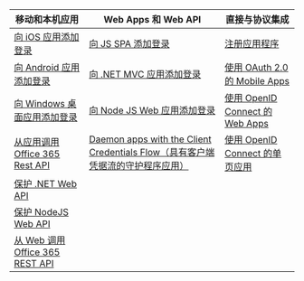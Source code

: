 | 移动和本机应用 | Web Apps 和 Web API | 直接与协议集成 |
| --- | --- | --- |
| [向 iOS 应用添加登录](../articles/active-directory/develop/active-directory-v2-devquickstarts-ios.md) |[向 JS SPA 添加登录](https://github.com/Azure-Samples/active-directory-javascript-graphapi-web-v2) |[注册应用程序](../articles/active-directory/develop/active-directory-v2-app-registration.md) |
| [向 Android 应用添加登录](../articles/active-directory/develop/active-directory-v2-devquickstarts-android.md) |[向 .NET MVC 应用添加登录](../articles/active-directory/develop/active-directory-v2-devquickstarts-dotnet-web.md) |[使用 OAuth 2.0 的 Mobile Apps](../articles/active-directory/develop/active-directory-v2-protocols-oauth-code.md) |
| [向 Windows 桌面应用添加登录](../articles/active-directory/develop/active-directory-v2-devquickstarts-wpf.md) |[向 Node JS Web 应用添加登录](../articles/active-directory/develop/active-directory-v2-devquickstarts-node-web.md) |[使用 OpenID Connect 的 Web Apps](../articles/active-directory/develop/active-directory-v2-protocols-oidc.md) |
| [从应用调用 Office 365 Rest API](https://msdn.microsoft.com/office/office365/howto/authenticate-Office-365-APIs-using-v2) |[Daemon apps with the Client Credentials Flow（具有客户端凭据流的守护程序应用）](../articles/active-directory/develop/active-directory-v2-protocols-oauth-client-creds.md) |[使用 OpenID Connect 的单页应用](../articles/active-directory/develop/active-directory-v2-protocols-implicit.md) |
| [保护 .NET Web API](../articles/active-directory/develop/active-directory-v2-devquickstarts-dotnet-api.md) | | |
| [保护 NodeJS Web API](../articles/active-directory/develop/active-directory-v2-devquickstarts-node-api.md) | | |
| [从 Web 调用 Office 365 REST API](https://msdn.microsoft.com/office/office365/howto/authenticate-Office-365-APIs-using-v2) | | |

<!---HONumber=Mooncake_0327_2017-->